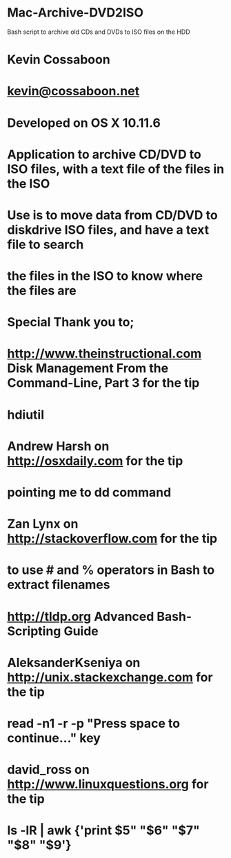 # Mac-Archive-DVD2ISO
Bash script to archive old CDs and DVDs to ISO files on the HDD
#  Kevin Cossaboon
#  kevin@cossaboon.net
#  Developed on OS X 10.11.6
# 
#    Application to archive CD/DVD to ISO files, with a text file of the files in the ISO
#
#    Use is to move data from CD/DVD   to diskdrive ISO files, and have a text file to search
#    the files in the ISO to know where the files are
# Special Thank you to;
# 
# http://www.theinstructional.com Disk Management From the Command-Line, Part 3 for the tip
# 	hdiutil
# 	
# Andrew Harsh on http://osxdaily.com for the tip
# 	pointing me to dd command
# 
# Zan Lynx on http://stackoverflow.com for the tip
# 	to use # and % operators in Bash to extract filenames
# 	
# http://tldp.org Advanced Bash-Scripting Guide
# 
# AleksanderKseniya on http://unix.stackexchange.com for the tip
# 		read -n1 -r -p "Press space to continue..." key
# 
# david_ross on http://www.linuxquestions.org for the tip
# 	ls -lR | awk {'print $5" "$6" "$7" "$8" "$9'}
# 
